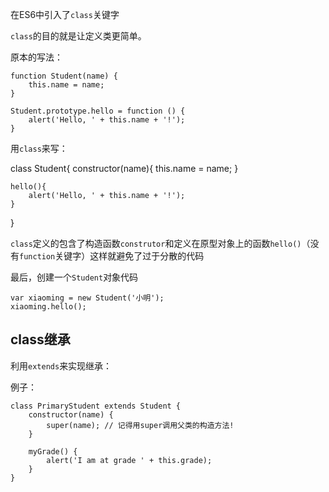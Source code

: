 在ES6中引入了`class`关键字

`class`的目的就是让定义类更简单。

原本的写法：

    function Student(name) {
        this.name = name;
    }

    Student.prototype.hello = function () {
        alert('Hello, ' + this.name + '!');
    }

用`class`来写：

class Student{
    constructor(name){
        this.name = name;
    }

    hello(){
        alert('Hello, ' + this.name + '!');
    }
}

`class`定义的包含了构造函数`construtor`和定义在原型对象上的函数`hello()`（没有`function`关键字）这样就避免了过于分散的代码

最后，创建一个`Student`对象代码

    var xiaoming = new Student('小明');
    xiaoming.hello();

class继承
------

利用`extends`来实现继承：

例子：

    class PrimaryStudent extends Student {
        constructor(name) {
            super(name); // 记得用super调用父类的构造方法!
        }

        myGrade() {
            alert('I am at grade ' + this.grade);
        }
    }